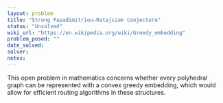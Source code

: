 ```yaml
---
layout: problem
title: "Strong Papadimitriou–Ratajczak Conjecture"
status: "Unsolved"
wiki_url: "https://en.wikipedia.org/wiki/Greedy_embedding"
problem_posed: ""
date_solved:
solver:
notes:
---
```

This open problem in mathematics concerns whether every polyhedral graph can be represented with a convex greedy embedding, which would allow for efficient routing algorithms in these structures.